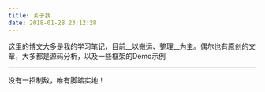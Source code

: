 ```yaml
---
title: 关于我
date: 2018-01-28 23:12:28
---
```


这里的博文大多是我的学习笔记，目前__以搬运、整理__为主。偶尔也有原创的文章，大多都是源码分析，以及一些框架的Demo示例

---

没有一招制敌，唯有脚踏实地！